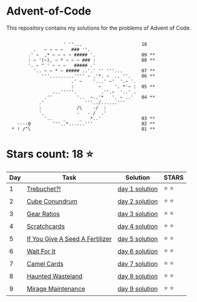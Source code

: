# Advent-of-Code
This repository contains my solutions for the problems of Advent of Code.

```

                     ' ''...                      10
          .   ~ ~ ~ ~   ### ''.
        .' ~  ,* ~ ~ ~ ~ ##### '.                 09 **
        : ~ '(~), ~ * ~ ~ ~ ### :                 08 **
        '. ~ " ' ~ ~ ~   ##### .'
          '.. ~ ~ * ~ ##### ..'.' '' '''...       07 **
             '''.........'''' ~ .'*. ~  .. ''.    06 **
                        .' ~    '...' ~'  '.~ '.   
                        :         ~     '. *'~ :  05 ** 
                 ...'''''.         .''.~  '..' .   
              .''         '..  ~..'*   '. ~ ..'   04 **
            .'               '''../......'''               
            :             /\    -/  :               
            '.            -   - /  .'
              '..    _     _   *..'               03 **
    ----@        '''..*......'''                  02 **
  * ! /^\                                         01 **

```

# Stars count: 18 :star:

Day | Task | Solution | STARS |
------------ | ------------ | ------------- | ------------- |
1 |[Trebuchet?!](./day-01) |[day 1 solution](./day-01/Program.cs) | :star: :star: |
2 |[Cube Conundrum](./day-02) |[day 2 solution](./day-02/Program.cs) | :star: :star: |
3 |[Gear Ratios](./day-03) |[day 3 solution](./day-03/Program.cs) | :star: :star: |
4 |[Scratchcards](./day-04) |[day 4 solution](./day-04/Program.cs) | :star: :star: |
5 |[If You Give A Seed A Fertilizer](./day-05) |[day 5 solution](./day-05/Program.cs) | :star: :star: |
6 |[Wait For It](./day-06) |[day 6 solution](./day-06/Program.cs) | :star: :star: |
7 |[Camel Cards](./day-07) |[day 7 solution](./day-07/Program.cs) | :star: :star: |
8 |[Haunted Wasteland](./day-08) |[day 8 solution](./day-08/Program.cs) | :star: :star: |
9 |[Mirage Maintenance](./day-09) |[day 9 solution](./day-09/Program.cs) | :star: :star: |